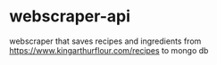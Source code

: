 # webscraper-api
webscraper that saves recipes and ingredients from <a href="https://www.kingarthurflour.com/recipes">https://www.kingarthurflour.com/recipes</a> to mongo db
